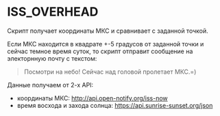 # ISS_OVERHEAD
Скрипт получает координаты МКС и сравнивает с заданной точкой.

Если МКС находится в квадрате +-5 градусов от заданной точки и сейчас темное время суток, то скрипт отправит сообщение на электорнную почту с текстом:

> Посмотри на небо! Сейчас над головой пролетает МКС.=)

Данные получаем от 2-х API:
- координаты МКС: http://api.open-notify.org/iss-now
- время восхода и захода солнца: https://api.sunrise-sunset.org/json